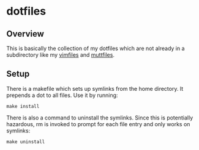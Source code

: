 # dotfiles

## Overview
This is basically the collection of my dotfiles which are not already in a
subdirectory like my [vimfiles](https://github.com/mrtazz/vimfiles) and
[muttfiles](https://github.com/mrtazz/muttfiles).

## Setup
There is a makefile which sets up symlinks from the home directory. It prepends
a dot to all files. Use it by running:
``` shell
make install
```
There is also a command to uninstall the symlinks. Since this is potentially
hazardous, rm is invoked to prompt for each file entry and only works on
symlinks:
``` shell
make uninstall
```
